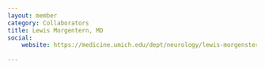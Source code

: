 ```yaml
---
layout: member
category: Collaborators
title: Lewis Morgentern, MD
social:
    website: https://medicine.umich.edu/dept/neurology/lewis-morgenstern-md
    
---
```

